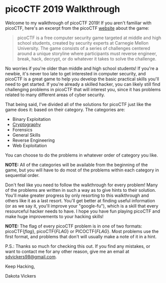 # picoCTF 2019 Walkthrough

Welcome to my walkthrough of picoCTF 2019! If you aren't familiar with picoCTF, here's an excerpt from the picoCTF [website](picoctf.com) about the game:

>picoCTF is a free computer security game targeted at middle and high school students, created by security experts at Carnegie Mellon University. The game consists of a series of challenges centered around a unique storyline where participants must reverse engineer, break, hack, decrypt, or do whatever it takes to solve the challenge. 

No worries if you're older than middle and high school students! If you're a newbie, it's never too late to get interested in computer security, and picoCTF is a great game to help you develop the basic practical skills you'll need to get started. If you're already a skilled hacker, you can likely still find challenging problems in picoCTF that will interest you, since it has problems related to many different areas of cyber security. 

That being said, I've divided all of the solutions for picoCTF just like the game does it: based on their category. The categories are:
* Binary Exploitation
* [Cryptography](https://github.com/sdvickers98/picoCTF_Walkthroughs/blob/master/cryptography/%230%20-%20Cryptography%20Home%20Page.md)
* Forensics
* General Skills
* Reverse Engineering
* Web Exploitation

You can choose to do the problems in whatever order of category you like. 

**NOTE:** All of the categories will be available from the beginning of the game, but you will have to do most of the problems within each category in sequential order.

Don't feel like you need to follow the walkthrough for every problem! Many of the problems are written in such a way as to give hints to their solution. You'll make greater progress by only resorting to this walkthrough and others like it as a last resort. You'll get better at finding useful information (or as we say it, you'll improve your "google-fu"), which is a skill that every resourceful hacker needs to have. I hope you have fun playing picoCTF and make huge improvements to your hacking skills!

**NOTE:** The flag of every picoCTF problem is in one of two formats: picoCTF{*flag*}, picoCTF{*FLAG*} or PICOCTF{*FLAG*}. Most problems use the first format, and problems that don't will usually make a note of it in a hint.

P.S.: Thanks so much for checking this out. If you find any mistakes, or want to contact me for any other reason, give me an email at sdvickers98@gmail.com.

Keep Hacking,

Dakota Vickers
